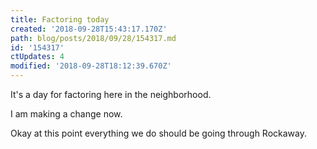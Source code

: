 ```yaml
---
title: Factoring today
created: '2018-09-28T15:43:17.170Z'
path: blog/posts/2018/09/28/154317.md
id: '154317'
ctUpdates: 4
modified: '2018-09-28T18:12:39.670Z'
---
```

It's a day for factoring here in the neighborhood.

I am making a change now.

Okay at this point everything we do should be going through Rockaway.